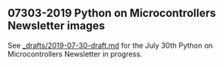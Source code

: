 ## 07303-2019 Python on Microcontrollers Newsletter images

See [_drafts/2019-07-30-draft.md](../../_drafts/2019-07-30-draft.md) for the July 30th Python on Microcontrollers Newsletter in progress.
